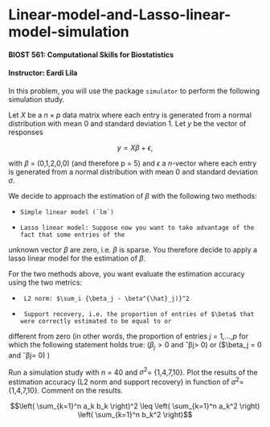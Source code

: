 # Linear-model-and-Lasso-linear-model-simulation

#### BIOST 561: Computational Skills for Biostatistics
#### Instructor: Eardi Lila

In this problem, you will use the package `simulator` to perform the following simulation study.

Let $X$ be a $n \times p$ data matrix where each entry is generated from a normal distribution with mean 0 and
standard deviation 1. 
Let $y$ be the vector of responses

$$y = X \beta + \epsilon,$$

with $\beta$ = (0,1,2,0,0) (and therefore p = 5) and $\epsilon$ a $n$-vector where each entry is generated from a normal
distribution with mean 0 and standard deviation $\sigma$.

We decide to approach the estimation of $\beta$ with the following two methods:

-     Simple linear model (`lm`)

-     Lasso linear model: Suppose now you want to take advantage of the fact that some entries of the
unknown vector $\beta$ are zero, i.e. $\beta$ is sparse. You therefore decide to apply a lasso linear model for the estimation of $\beta$. 


For the two methods above, you want evaluate the estimation accuracy using the two metrics:
-      L2 norm: $\sum_i {\beta_j - \beta^{\hat}_j)}^2

-      Support recovery, i.e. the proportion of entries of $\beta$ that were correctly estimated to be equal to or
different from zero (in other words, the proportion of entries $j$ = 1,...,$p$ for which the following
statement holds true: ($\beta_j > 0$ and ˆβj> 0) or ($\beta_j = 0 and ˆβj= 0) )

Run a simulation study with $n$ = 40 and $\sigma^2$= {1,4,7,10}. Plot the results of the estimation accuracy (L2
norm and support recovery) in function of $\sigma^2$= {1,4,7,10}.
Comment on the results.

$$\left( \sum_{k=1}^n a_k b_k \right)^2 \leq \left( \sum_{k=1}^n a_k^2 \right) \left( \sum_{k=1}^n b_k^2 \right)$$
